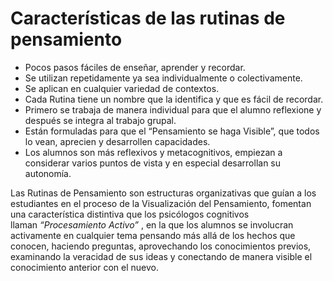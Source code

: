 # Características de las rutinas de pensamiento

*   Pocos pasos fáciles de enseñar, aprender y recordar.
*   Se utilizan repetidamente ya sea individualmente o colectivamente.
*   Se aplican en cualquier variedad de contextos.
*   Cada Rutina tiene un nombre que la identifica y que es fácil de recordar.
*   Primero se trabaja de manera individual para que el alumno reflexione y después se integra al trabajo grupal.
*   Están formuladas para que el “Pensamiento se haga Visible”, que todos lo vean, aprecien y desarrollen capacidades.
*   Los alumnos son más reflexivos y metacognitivos, empiezan a considerar varios puntos de vista y en especial desarrollan su autonomía.

Las Rutinas de Pensamiento son estructuras organizativas que guían a los estudiantes en el proceso de la Visualización del Pensamiento, fomentan una característica distintiva que los psicólogos cognitivos llaman _“Procesamiento Activo”_ , en la que los alumnos se involucran activamente en cualquier tema pensando más allá de los hechos que conocen, haciendo preguntas, aprovechando los conocimientos previos, examinando la veracidad de sus ideas y conectando de manera visible el conocimiento anterior con el nuevo.